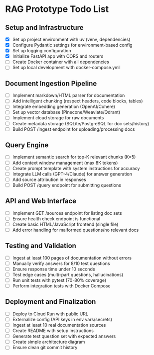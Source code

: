 # RAG Prototype Todo List

## Setup and Infrastructure
- [x] Set up project environment with uv (venv, dependencies)
- [x] Configure Pydantic settings for environment-based config
- [x] Set up logging configuration
- [x] Initialize FastAPI app with CORS and routers
- [ ] Create Docker container with all dependencies
- [ ] Set up local development with docker-compose.yml

## Document Ingestion Pipeline
- [ ] Implement markdown/HTML parser for documentation
- [ ] Add intelligent chunking (respect headers, code blocks, tables)
- [ ] Integrate embedding generation (OpenAI/Cohere)
- [ ] Set up vector database (Pinecone/Weaviate/Qdrant)
- [ ] Implement cloud storage for raw documents
- [ ] Create metadata storage (SQLite/PostgreSQL for doc sets/history)
- [ ] Build POST /ingest endpoint for uploading/processing docs

## Query Engine
- [ ] Implement semantic search for top-K relevant chunks (K=5)
- [ ] Add context window management (max 8K tokens)
- [ ] Create prompt template with system instructions for accuracy
- [ ] Integrate LLM calls (GPT-4/Claude) for answer generation
- [ ] Add source attribution in responses
- [ ] Build POST /query endpoint for submitting questions

## API and Web Interface
- [ ] Implement GET /sources endpoint for listing doc sets
- [ ] Ensure health check endpoint is functional
- [ ] Create basic HTML/JavaScript frontend (single file)
- [ ] Add error handling for malformed questions/no relevant docs

## Testing and Validation
- [ ] Ingest at least 100 pages of documentation without errors
- [ ] Manually verify answers for 8/10 test questions
- [ ] Ensure response time under 10 seconds
- [ ] Test edge cases (multi-part questions, hallucinations)
- [ ] Run unit tests with pytest (70-80% coverage)
- [ ] Perform integration tests with Docker Compose

## Deployment and Finalization
- [ ] Deploy to Cloud Run with public URL
- [ ] Externalize config (API keys in env vars/secrets)
- [ ] Ingest at least 10 real documentation sources
- [ ] Create README with setup instructions
- [ ] Generate test question set with expected answers
- [ ] Create simple architecture diagram
- [ ] Ensure clean git commit history

